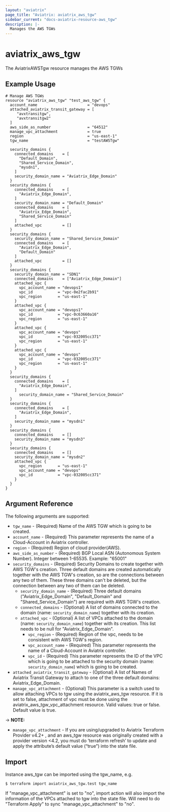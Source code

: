 ```yaml
---
layout: "aviatrix"
page_title: "Aviatrix: aviatrix_aws_tgw"
sidebar_current: "docs-aviatrix-resource-aws_tgw"
description: |-
  Manages the AWS TGWs
---
```


# aviatrix_aws_tgw

The AviatrixAWSTgw resource manages the AWS TGWs

## Example Usage

```hcl
# Manage AWS TGWs
resource "aviatrix_aws_tgw" "test_aws_tgw" {
  account_name                      = "devops"
  attached_aviatrix_transit_gateway = [
     "avxtransitgw",
     "avxtransitgw2"
  ]
  aws_side_as_number                = "64512"
  manage_vpc_attachment             = true
  region                            = "us-east-1"
  tgw_name                          = "testAWSTgw"
  
  security_domains {
    connected_domains    = [
      "Default_Domain",
      "Shared_Service_Domain",
      "mysdn1",
    ]
    security_domain_name = "Aviatrix_Edge_Domain"
  }
  security_domains {
    connected_domains    = [
      "Aviatrix_Edge_Domain",
    ]
    security_domain_name = "Default_Domain"
    connected_domains    = [
      "Aviatrix_Edge_Domain", 
      "Shared_Service_Domain"
    ]    
    attached_vpc         = []      
  }
  security_domains {
    security_domain_name = "Shared_Service_Domain"
    connected_domains    = [
      "Aviatrix_Edge_Domain", 
      "Default_Domain"
    ]
    attached_vpc         = []          
  }
  security_domains {
    security_domain_name = "SDN1"
    connected_domains    = ["Aviatrix_Edge_Domain"]
    attached_vpc {
      vpc_account_name = "devops1"
      vpc_id           = "vpc-0e2fac2b91"
      vpc_region       = "us-east-1"
    }
    attached_vpc {
      vpc_account_name = "devops1"
      vpc_id           = "vpc-0c63660a16"
      vpc_region       = "us-east-1"
    }
    attached_vpc { 
      vpc_account_name = "devops"
      vpc_id           = "vpc-032005cc371"
      vpc_region       = "us-east-1"
    }
    attached_vpc { 
      vpc_account_name = "devops"
      vpc_id           = "vpc-032005cc371"
      vpc_region       = "us-east-1"
    }
  }
  security_domains {
    connected_domains    = [
      "Aviatrix_Edge_Domain",
    ]
      security_domain_name = "Shared_Service_Domain"
  }
  security_domains {
    connected_domains    = [
      "Aviatrix_Edge_Domain",
    ]
    security_domain_name = "mysdn1"
  }
  security_domains {
    connected_domains    = []
    security_domain_name = "mysdn3"
  }
  security_domains {
    connected_domains    = []
    security_domain_name = "mysdn2"
    attached_vpc { 
      vpc_region       = "us-east-1"
      vpc_account_name = "devops"
      vpc_id           = "vpc-032005cc371" 
    }
  }
}
```

## Argument Reference

The following arguments are supported:

* `tgw_name` - (Required) Name of the AWS TGW which is going to be created.
* `account_name` - (Required) This parameter represents the name of a Cloud-Account in Aviatrix controller.
* `region` - (Required) Region of cloud provider(AWS).
* `aws_side_as_number` - (Required) BGP Local ASN (Autonomous System Number). Integer between 1-65535. Example: "65001"
* `security_domains` - (Required) Security Domains to create together with AWS TGW's creation. Three default domains are created automatically together with the AWS TGW's creation, so are the connections between any two of them. These three domains can't be deleted, but the connection between any two of them can be deleted.
  * `security_domain_name` - (Required) Three default domains ("Aviatrix_Edge_Domain", "Default_Domain" and "Shared_Service_Domain") are required with AWS TGW's creation.
  * `connected_domains` - (Optional) A list of domains connected to the domain (name: `security_domain_name`) together with its creation.
  * `attached_vpc` - (Optional) A list of VPCs attached to the domain (name: `security_domain_name`) together with its creation. This list needs to be null for "Aviatrix_Edge_Domain".
    * `vpc_region` - (Required) Region of the vpc, needs to be consistent with AWS TGW's region.
    * `vpc_account_name` - (Required) This parameter represents the name of a Cloud-Account in Aviatrix controller. 
    * `vpc_id` - (Required) This parameter represents the ID of the VPC which is going to be attached to the security domain (name: `security_domain_name`) which is going to be created.
* `attached_aviatrix_transit_gateway` - (Optional) A list of Names of Aviatrix Transit Gateway to attach to one of the three default domains: Aviatrix_Edge_Domain.
* `manage_vpc_attachment` - (Optional) This parameter is a switch used to allow attaching VPCs to tgw using the aviatrix_aws_tgw resource. If it is set to false, attachment of vpc must be done using the aviatrix_aws_tgw_vpc_attachment resource. Valid values: true or false. Default value is true. 

-> **NOTE:** 

* `manage_vpc_attachment` - If you are using/upgraded to Aviatrix Terraform Provider v4.2+ , and an aws_tgw resource was originally created with a provider version <4.2, you must do ‘terraform refresh’ to update and apply the attribute’s default value (“true”) into the state file. 

## Import

Instance aws_tgw can be imported using the tgw_name, e.g.

```
$ terraform import aviatrix_aws_tgw.test tgw_name
```

If "manage_vpc_attachment" is set to "no", import action will also import the information of the VPCs attached to tgw into the state file. Will need to do "Terraform Apply" to sync "manage_vpc_attachment" to "no".
